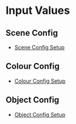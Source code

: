 # Input Values

## Scene Config
* [Scene Config Setup](./scene_config.md)

## Colour Config
* [Colour Config Setup](./colour_config.md)

## Object Config
* [Object Config Setup](./object_config.md)
